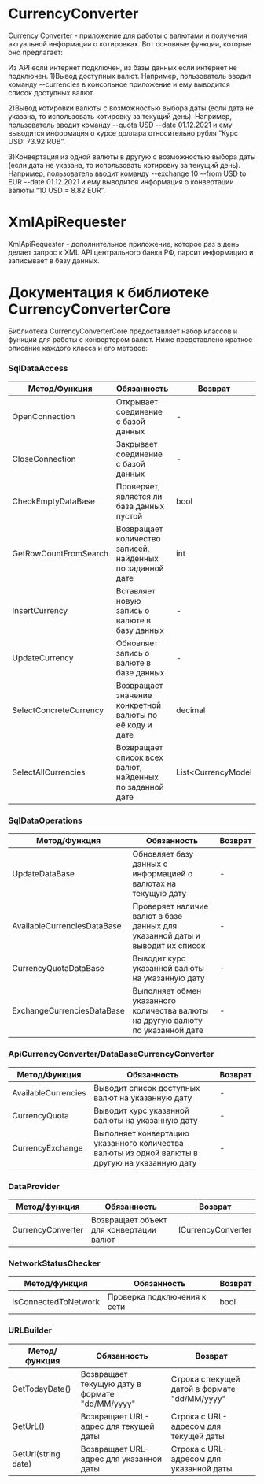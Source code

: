 # CurrencyConverter
Currency Converter - приложение для работы с валютами и получения актуальной информации о котировках. Вот основные функции, которые оно предлагает:

Из API если интернет подключен, из базы данных если интернет не подключен.
1)Вывод доступных валют. Например, пользователь вводит команду --currencies в консольное приложение и ему выводится список доступных валют.

2)Вывод котировки валюты с возможностью выбора даты (если дата не указана, то использовать котировку за текущий день). Например, пользователь вводит команду --quota USD --date 01.12.2021 и ему выводится информация о курсе доллара относительно рубля “Курс USD: 73.92 RUB”.

3)Конвертация из одной валюты в другую с возможностью выбора даты (если дата не указана, то использовать котировку за текущий день). Например, пользователь вводит команду --exchange 10 --from USD to EUR --date 01.12.2021 и ему выводится информация о конвертации валюты “10 USD = 8.82 EUR”.

# XmlApiRequester
XmlApiRequester - дополнительное приложение, которое раз в день делает запрос к XML API центрального банка РФ, парсит информацию и записывает в базу данных.

# Документация к библиотеке CurrencyConverterCore
Библиотека CurrencyConverterCore предоставляет набор классов и функций для работы с конвертером валют. Ниже представлено краткое описание каждого класса и его методов:

### SqlDataAccess

| Метод/Функция | Обязанность | Возврат |
| --- | --- | --- |
| OpenConnection	| Открывает соединение с базой данных	| - |
| CloseConnection	| Закрывает соединение с базой данных	| - |
| CheckEmptyDataBase |	Проверяет, является ли база данных пустой |	bool |
| GetRowCountFromSearch	| Возвращает количество записей, найденных по заданной дате |	int | 
| InsertCurrency |	Вставляет новую запись о валюте в базу данных	| - |
| UpdateCurrency |Обновляет запись о валюте в базе данных	| - |
| SelectConcreteCurrency | Возвращает значение конкретной валюты по её коду и дате	| decimal |
| SelectAllCurrencies	| Возвращает список всех валют, найденных по заданной дате	| List<CurrencyModel |


### SqlDataOperations

| Метод/Функция | Обязанность | Возврат |
| --- | --- | --- |
| UpdateDataBase	| Обновляет базу данных с информацией о валютах на текущую дату	| - |
| AvailableCurrenciesDataBase |	Проверяет наличие валют в базе данных для указанной даты и выводит их список	| - |
| CurrencyQuotaDataBase	| Выводит курс указанной валюты на указанную дату	| - |
| ExchangeCurrenciesDataBase |	Выполняет обмен указанного количества валюты на другую валюту по указанной дате	| - |

### ApiCurrencyConverter/DataBaseCurrencyConverter

| Метод/Функция | Обязанность | Возврат |
| --- | --- | --- |
| AvailableCurrencies |	Выводит список доступных валют на указанную дату	| - |
| CurrencyQuota	| Выводит курс указанной валюты на указанную дату	| - |
| CurrencyExchange |	Выполняет конвертацию указанного количества валюты из одной валюты в другую на указанную дату	| - |

### DataProvider
| Метод/функция	| Обязанность |	Возврат |
| --- | --- | --- |
| CurrencyConverter |	Возвращает объект для конвертации валют	| ICurrencyConverter |

### NetworkStatusChecker
| Метод/функция	| Обязанность |	Возврат |
| --- | --- | --- |
| isConnectedToNetwork |	Проверка подключения к сети	| bool |

### URLBuilder
| Метод/функция	| Обязанность |	Возврат |
| --- | --- | --- |
| GetTodayDate() |	Возвращает текущую дату в формате "dd/MM/yyyy"	| Строка с текущей датой в формате "dd/MM/yyyy" |
| GetUrL() |	Возвращает URL-адрес для текущей даты	 | Строка с URL-адресом для текущей даты |
| GetUrl(string date) |	Возвращает URL-адрес для указанной даты	| Строка с URL-адресом для указанной даты |

